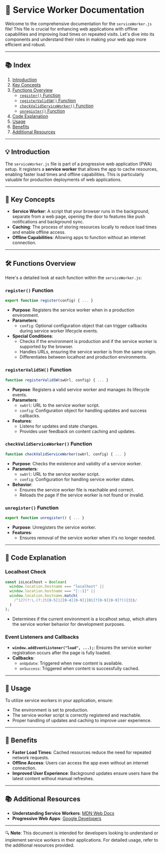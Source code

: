 # 📜 Service Worker Documentation

Welcome to the comprehensive documentation for the `serviceWorker.js` file! This file is crucial for enhancing web applications with offline capabilities and improving load times on repeated visits. Let's dive into its components and understand their roles in making your web app more efficient and robust.

---

## 📚 Index

1. [Introduction](#introduction)
2. [Key Concepts](#key-concepts)
3. [Functions Overview](#functions-overview)
   - [`register()` Function](#register-function)
   - [`registerValidSW()` Function](#registervalidsw-function)
   - [`checkValidServiceWorker()` Function](#checkvalidserviceworker-function)
   - [`unregister()` Function](#unregister-function)
4. [Code Explanation](#code-explanation)
5. [Usage](#usage)
6. [Benefits](#benefits)
7. [Additional Resources](#additional-resources)

---

## 💡 Introduction

The `serviceWorker.js` file is part of a progressive web application (PWA) setup. It registers a **service worker** that allows the app to cache resources, enabling faster load times and offline capabilities. This is particularly valuable for production deployments of web applications.

---

## 🔑 Key Concepts

- **Service Worker**: A script that your browser runs in the background, separate from a web page, opening the door to features like push notifications and background sync.
- **Caching**: The process of storing resources locally to reduce load times and enable offline access.
- **Offline Capabilities**: Allowing apps to function without an internet connection.

---

## 🛠️ Functions Overview

Here's a detailed look at each function within the `serviceWorker.js`:

### `register()` Function

```javascript
export function register(config) { ... }
```

- **Purpose**: Registers the service worker when in a production environment.
- **Parameters**: 
  - `config`: Optional configuration object that can trigger callbacks during service worker lifecycle events.
- **Special Conditions**:
  - Checks if the environment is production and if the service worker is supported by the browser.
  - Handles URLs, ensuring the service worker is from the same origin.
  - Differentiates between localhost and production environments.

### `registerValidSW()` Function

```javascript
function registerValidSW(swUrl, config) { ... }
```

- **Purpose**: Registers a valid service worker and manages its lifecycle events.
- **Parameters**:
  - `swUrl`: URL to the service worker script.
  - `config`: Configuration object for handling updates and success callbacks.
- **Features**:
  - Listens for updates and state changes.
  - Provides user feedback on content caching and updates.

### `checkValidServiceWorker()` Function

```javascript
function checkValidServiceWorker(swUrl, config) { ... }
```

- **Purpose**: Checks the existence and validity of a service worker.
- **Parameters**:
  - `swUrl`: URL to the service worker script.
  - `config`: Configuration for handling service worker states.
- **Behavior**:
  - Ensures the service worker file is reachable and correct.
  - Reloads the page if the service worker is not found or invalid.

### `unregister()` Function

```javascript
export function unregister() { ... }
```

- **Purpose**: Unregisters the service worker.
- **Features**:
  - Ensures removal of the service worker when it's no longer needed.

---

## 📜 Code Explanation

### Localhost Check

```javascript
const isLocalhost = Boolean(
  window.location.hostname === "localhost" ||
  window.location.hostname === "[::1]" ||
  window.location.hostname.match(
    /^127(?:\.(?:25[0-5]|2[0-4][0-9]|[01]?[0-9][0-9]?)){3}$/
  )
);
```

- Determines if the current environment is a localhost setup, which alters the service worker behavior for development purposes.

### Event Listeners and Callbacks

- **`window.addEventListener("load", ...);`**: Ensures the service worker registration occurs after the page is fully loaded.
- **Callbacks**:
  - `onUpdate`: Triggered when new content is available.
  - `onSuccess`: Triggered when content is successfully cached.

---

## 🔧 Usage

To utilize service workers in your application, ensure:
- The environment is set to production.
- The service worker script is correctly registered and reachable.
- Proper handling of updates and caching to improve user experience.

---

## 🚀 Benefits

- **Faster Load Times**: Cached resources reduce the need for repeated network requests.
- **Offline Access**: Users can access the app even without an internet connection.
- **Improved User Experience**: Background updates ensure users have the latest content without manual refreshes.

---

## 📚 Additional Resources

- **Understanding Service Workers**: [MDN Web Docs](https://developer.mozilla.org/en-US/docs/Web/API/Service_Worker_API)
- **Progressive Web Apps**: [Google Developers](https://developers.google.com/web/progressive-web-apps/)

---

🔍 **Note**: This document is intended for developers looking to understand or implement service workers in their applications. For detailed usage, refer to the additional resources provided.